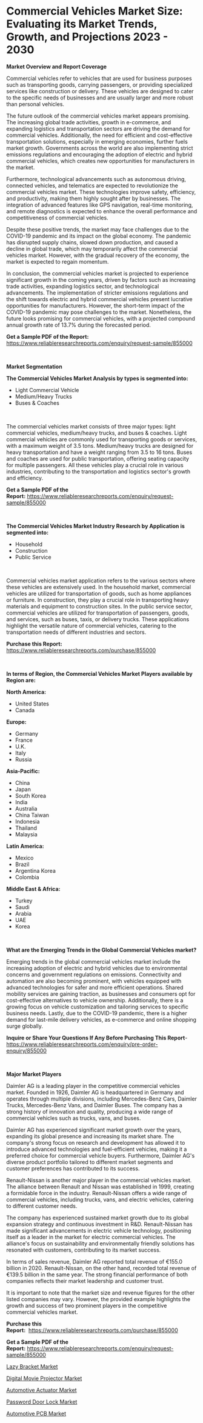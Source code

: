 <p><h1>Commercial Vehicles Market Size: Evaluating its Market Trends, Growth, and Projections 2023 - 2030</h1></p><p><strong>Market Overview and Report Coverage</strong></p>
<p><p>Commercial vehicles refer to vehicles that are used for business purposes such as transporting goods, carrying passengers, or providing specialized services like construction or delivery. These vehicles are designed to cater to the specific needs of businesses and are usually larger and more robust than personal vehicles.</p><p>The future outlook of the commercial vehicles market appears promising. The increasing global trade activities, growth in e-commerce, and expanding logistics and transportation sectors are driving the demand for commercial vehicles. Additionally, the need for efficient and cost-effective transportation solutions, especially in emerging economies, further fuels market growth. Governments across the world are also implementing strict emissions regulations and encouraging the adoption of electric and hybrid commercial vehicles, which creates new opportunities for manufacturers in the market.</p><p>Furthermore, technological advancements such as autonomous driving, connected vehicles, and telematics are expected to revolutionize the commercial vehicles market. These technologies improve safety, efficiency, and productivity, making them highly sought after by businesses. The integration of advanced features like GPS navigation, real-time monitoring, and remote diagnostics is expected to enhance the overall performance and competitiveness of commercial vehicles.</p><p>Despite these positive trends, the market may face challenges due to the COVID-19 pandemic and its impact on the global economy. The pandemic has disrupted supply chains, slowed down production, and caused a decline in global trade, which may temporarily affect the commercial vehicles market. However, with the gradual recovery of the economy, the market is expected to regain momentum.</p><p>In conclusion, the commercial vehicles market is projected to experience significant growth in the coming years, driven by factors such as increasing trade activities, expanding logistics sector, and technological advancements. The implementation of stricter emissions regulations and the shift towards electric and hybrid commercial vehicles present lucrative opportunities for manufacturers. However, the short-term impact of the COVID-19 pandemic may pose challenges to the market. Nonetheless, the future looks promising for commercial vehicles, with a projected compound annual growth rate of 13.7% during the forecasted period.</p></p>
<p><strong>Get a Sample PDF of the Report:</strong> <a href="https://www.reliableresearchreports.com/enquiry/request-sample/855000">https://www.reliableresearchreports.com/enquiry/request-sample/855000</a></p>
<p>&nbsp;</p>
<p><strong>Market Segmentation</strong></p>
<p><strong>The Commercial Vehicles Market Analysis by types is segmented into:</strong></p>
<p><ul><li>Light Commercial Vehicle</li><li>Medium/Heavy Trucks</li><li>Buses & Coaches</li></ul></p>
<p>&nbsp;</p>
<p><p>The commercial vehicles market consists of three major types: light commercial vehicles, medium/heavy trucks, and buses & coaches. Light commercial vehicles are commonly used for transporting goods or services, with a maximum weight of 3.5 tons. Medium/heavy trucks are designed for heavy transportation and have a weight ranging from 3.5 to 16 tons. Buses and coaches are used for public transportation, offering seating capacity for multiple passengers. All these vehicles play a crucial role in various industries, contributing to the transportation and logistics sector's growth and efficiency.</p></p>
<p><strong>Get a Sample PDF of the Report:</strong>&nbsp;<a href="https://www.reliableresearchreports.com/enquiry/request-sample/855000">https://www.reliableresearchreports.com/enquiry/request-sample/855000</a></p>
<p>&nbsp;</p>
<p><strong>The Commercial Vehicles Market Industry Research by Application is segmented into:</strong></p>
<p><ul><li>Household</li><li>Construction</li><li>Public Service</li></ul></p>
<p>&nbsp;</p>
<p><p>Commercial vehicles market application refers to the various sectors where these vehicles are extensively used. In the household market, commercial vehicles are utilized for transportation of goods, such as home appliances or furniture. In construction, they play a crucial role in transporting heavy materials and equipment to construction sites. In the public service sector, commercial vehicles are utilized for transportation of passengers, goods, and services, such as buses, taxis, or delivery trucks. These applications highlight the versatile nature of commercial vehicles, catering to the transportation needs of different industries and sectors.</p></p>
<p><strong>Purchase this Report:</strong>&nbsp; <a href="https://www.reliableresearchreports.com/purchase/855000">https://www.reliableresearchreports.com/purchase/855000</a></p>
<p>&nbsp;</p>
<p><strong>In terms of Region, the Commercial Vehicles Market Players available by Region are:</strong></p>
<p>
    <p> <strong> North America: </strong>
        <ul>
            <li>United States</li>
            <li>Canada</li>
        </ul>
        </p> 
    <p> <strong> Europe: </strong>
        <ul>
            <li>Germany</li>
            <li>France</li>
            <li>U.K.</li>
            <li>Italy</li>
            <li>Russia</li>
        </ul>
        </p> 
    <p> <strong> Asia-Pacific: </strong>
        <ul>
            <li>China</li>
            <li>Japan</li>
            <li>South Korea</li>
            <li>India</li>
            <li>Australia</li>
            <li>China Taiwan</li>
            <li>Indonesia</li>
            <li>Thailand</li>
            <li>Malaysia</li>
        </ul>
        </p> 
    <p> <strong> Latin America: </strong>
        <ul>
            <li>Mexico</li>
            <li>Brazil</li>
            <li>Argentina Korea</li>
            <li>Colombia</li>
        </ul>
        </p> 
    <p> <strong> Middle East & Africa: </strong>
        <ul>
            <li>Turkey</li>
            <li>Saudi</li>
            <li>Arabia</li>
            <li>UAE</li>
            <li>Korea</li>
        </ul>
    </p>
    </p>
<p>&nbsp;</p>
<p><strong>What are the Emerging Trends in the Global Commercial Vehicles market?</strong></p>
<p><p>Emerging trends in the global commercial vehicles market include the increasing adoption of electric and hybrid vehicles due to environmental concerns and government regulations on emissions. Connectivity and automation are also becoming prominent, with vehicles equipped with advanced technologies for safer and more efficient operations. Shared mobility services are gaining traction, as businesses and consumers opt for cost-effective alternatives to vehicle ownership. Additionally, there is a growing focus on vehicle customization and tailoring services to specific business needs. Lastly, due to the COVID-19 pandemic, there is a higher demand for last-mile delivery vehicles, as e-commerce and online shopping surge globally.</p></p>
<p><strong>Inquire or Share Your Questions If Any Before Purchasing This Report</strong>- <a href="https://www.reliableresearchreports.com/enquiry/pre-order-enquiry/855000">https://www.reliableresearchreports.com/enquiry/pre-order-enquiry/855000</a></p>
<p>&nbsp;</p>
<p><strong>Major Market Players</strong></p>
<p><p>Daimler AG is a leading player in the competitive commercial vehicles market. Founded in 1926, Daimler AG is headquartered in Germany and operates through multiple divisions, including Mercedes-Benz Cars, Daimler Trucks, Mercedes-Benz Vans, and Daimler Buses. The company has a strong history of innovation and quality, producing a wide range of commercial vehicles such as trucks, vans, and buses.</p><p>Daimler AG has experienced significant market growth over the years, expanding its global presence and increasing its market share. The company's strong focus on research and development has allowed it to introduce advanced technologies and fuel-efficient vehicles, making it a preferred choice for commercial vehicle buyers. Furthermore, Daimler AG's diverse product portfolio tailored to different market segments and customer preferences has contributed to its success.</p><p>Renault-Nissan is another major player in the commercial vehicles market. The alliance between Renault and Nissan was established in 1999, creating a formidable force in the industry. Renault-Nissan offers a wide range of commercial vehicles, including trucks, vans, and electric vehicles, catering to different customer needs.</p><p>The company has experienced sustained market growth due to its global expansion strategy and continuous investment in R&D. Renault-Nissan has made significant advancements in electric vehicle technology, positioning itself as a leader in the market for electric commercial vehicles. The alliance's focus on sustainability and environmentally friendly solutions has resonated with customers, contributing to its market success.</p><p>In terms of sales revenue, Daimler AG reported total revenue of €155.0 billion in 2020. Renault-Nissan, on the other hand, recorded total revenue of €139.5 billion in the same year. The strong financial performance of both companies reflects their market leadership and customer trust.</p><p>It is important to note that the market size and revenue figures for the other listed companies may vary. However, the provided example highlights the growth and success of two prominent players in the competitive commercial vehicles market.</p></p>
<p><strong>Purchase this Report:</strong>&nbsp;&nbsp;<a href="https://www.reliableresearchreports.com/purchase/855000">https://www.reliableresearchreports.com/purchase/855000</a></p>
<p></p>
<p><strong>Get a Sample PDF of the Report:</strong>&nbsp;<a href="https://www.reliableresearchreports.com/enquiry/request-sample/855000">https://www.reliableresearchreports.com/enquiry/request-sample/855000</a></p>
<p><p><a href="https://medium.com/@lap.snake.again/lazy-bracket-market-comprehensive-assessment-by-type-application-and-geography-a6e15d7e4bed">Lazy Bracket Market</a></p><p><a href="https://medium.com/@wall.see.write/digital-movie-projector-market-furnishes-information-on-market-share-market-trends-and-market-cc8d3515e546">Digital Movie Projector Market</a></p><p><a href="https://github.com/rahu1506/Market-Research-Report-List-1/blob/main/automotive-actuator-market.md">Automotive Actuator Market</a></p><p><a href="https://medium.com/@pair.holy.proof/password-door-lock-market-furnishes-information-on-market-share-market-trends-and-market-growth-b059baabfb01">Password Door Lock Market</a></p><p><a href="https://github.com/aasishrp01/Market-Research-Report-List-1/blob/main/automotive-pcb-market.md">Automotive PCB Market</a></p></p>